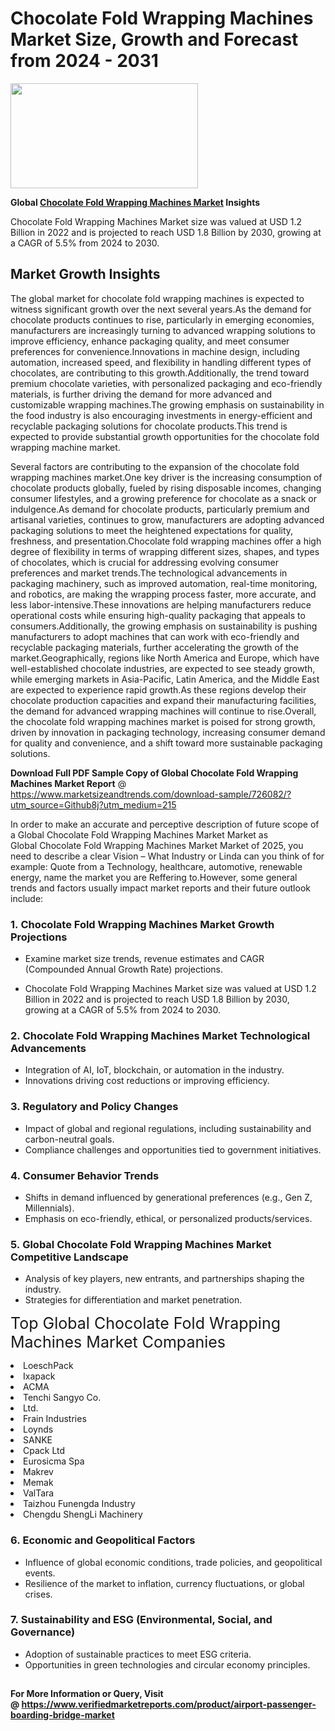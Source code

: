 <H1>Chocolate Fold Wrapping Machines Market Size, Growth and Forecast from 2024 - 2031</H1><img class="aligncenter size-medium wp-image-584254" src="https://thirdeyenews.in/wp-content/uploads/2024/09/Global-Market-Research-300x168.jpeg" alt="" width="300" height="168" /><p><strong>Global&nbsp;<a href="https://www.marketsizeandtrends.com/download-sample/726082/?utm_source=Github8j?utm_medium=215">Chocolate Fold Wrapping Machines Market</a> Insights</strong></p><p>Chocolate Fold Wrapping Machines Market size was valued at USD 1.2 Billion in 2022 and is projected to reach USD 1.8 Billion by 2030, growing at a CAGR of 5.5% from 2024 to 2030.</p><p><h2>Market Growth Insights</h2> <p>The global market for chocolate fold wrapping machines is expected to witness significant growth over the next several years.As the demand for chocolate products continues to rise, particularly in emerging economies, manufacturers are increasingly turning to advanced wrapping solutions to improve efficiency, enhance packaging quality, and meet consumer preferences for convenience.Innovations in machine design, including automation, increased speed, and flexibility in handling different types of chocolates, are contributing to this growth.Additionally, the trend toward premium chocolate varieties, with personalized packaging and eco-friendly materials, is further driving the demand for more advanced and customizable wrapping machines.The growing emphasis on sustainability in the food industry is also encouraging investments in energy-efficient and recyclable packaging solutions for chocolate products.This trend is expected to provide substantial growth opportunities for the chocolate fold wrapping machine market.</p> <p>Several factors are contributing to the expansion of the chocolate fold wrapping machines market.One key driver is the increasing consumption of chocolate products globally, fueled by rising disposable incomes, changing consumer lifestyles, and a growing preference for chocolate as a snack or indulgence.As demand for chocolate products, particularly premium and artisanal varieties, continues to grow, manufacturers are adopting advanced packaging solutions to meet the heightened expectations for quality, freshness, and presentation.Chocolate fold wrapping machines offer a high degree of flexibility in terms of wrapping different sizes, shapes, and types of chocolates, which is crucial for addressing evolving consumer preferences and market trends.The technological advancements in packaging machinery, such as improved automation, real-time monitoring, and robotics, are making the wrapping process faster, more accurate, and less labor-intensive.These innovations are helping manufacturers reduce operational costs while ensuring high-quality packaging that appeals to consumers.Additionally, the growing emphasis on sustainability is pushing manufacturers to adopt machines that can work with eco-friendly and recyclable packaging materials, further accelerating the growth of the market.Geographically, regions like North America and Europe, which have well-established chocolate industries, are expected to see steady growth, while emerging markets in Asia-Pacific, Latin America, and the Middle East are expected to experience rapid growth.As these regions develop their chocolate production capacities and expand their manufacturing facilities, the demand for advanced wrapping machines will continue to rise.Overall, the chocolate fold wrapping machines market is poised for strong growth, driven by innovation in packaging technology, increasing consumer demand for quality and convenience, and a shift toward more sustainable packaging solutions.</p> <p><span class=""><strong>Download Full PDF Sample Copy of Global Chocolate Fold Wrapping Machines Market Report</strong> @ <a href="https://www.marketsizeandtrends.com/download-sample/726082/?utm_source=Github8j?utm_medium=215" target="_blank">https://www.marketsizeandtrends.com/download-sample/726082/?utm_source=Github8j?utm_medium=215</a></span></p><p>In order to make an accurate and perceptive description of future scope of a Global&nbsp;Chocolate Fold Wrapping Machines Market Market as Global&nbsp;Chocolate Fold Wrapping Machines Market Market of 2025, you need to describe a clear Vision &ndash; What Industry or Linda can you think of for example: Quote from a Technology, healthcare, automotive, renewable energy, name the market you are Reffering to.However, some general trends and factors usually impact market reports and their future outlook include:</p><h3>1.&nbsp;<strong>Chocolate Fold Wrapping Machines Market Growth Projections</strong></h3><ul><li>Examine market size trends, revenue estimates and CAGR (Compounded Annual Growth Rate) projections.</li><li><p>Chocolate Fold Wrapping Machines Market size was valued at USD 1.2 Billion in 2022 and is projected to reach USD 1.8 Billion by 2030, growing at a CAGR of 5.5% from 2024 to 2030.</p></li></ul><h3>2.&nbsp;<strong>Chocolate Fold Wrapping Machines Market Technological Advancements</strong></h3><ul><li>Integration of AI, IoT, blockchain, or automation in the industry.</li><li>Innovations driving cost reductions or improving efficiency.</li></ul><h3>3.&nbsp;<strong>Regulatory and Policy Changes</strong></h3><ul><li>Impact of global and regional regulations, including sustainability and carbon-neutral goals.</li><li>Compliance challenges and opportunities tied to government initiatives.</li></ul><h3>4.&nbsp;<strong>Consumer Behavior Trends</strong></h3><ul><li>Shifts in demand influenced by generational preferences (e.g., Gen Z, Millennials).</li><li>Emphasis on eco-friendly, ethical, or personalized products/services.</li></ul><h3>5.&nbsp;<strong>Global Chocolate Fold Wrapping Machines Market Competitive Landscape</strong></h3><ul><li>Analysis of key players, new entrants, and partnerships shaping the industry.</li><li>Strategies for differentiation and market penetration.</li></ul><p data-pm-slice="1 1 []"><span style="color: inherit; font-family: inherit; font-size: 25px;">Top Global Chocolate Fold Wrapping Machines Market Companies</span></p><div class="" data-test-id=""><p><li>LoeschPack</li><li> Ixapack</li><li> ACMA</li><li> Tenchi Sangyo Co.</li><li> Ltd.</li><li> Frain Industries</li><li> Loynds</li><li> SANKE</li><li> Cpack Ltd</li><li> Eurosicma Spa</li><li> Makrev</li><li> Memak</li><li> ValTara</li><li> Taizhou Funengda Industry</li><li> Chengdu ShengLi Machinery</li></p></div><h3>6.&nbsp;<strong>Economic and Geopolitical Factors</strong></h3><ul><li>Influence of global economic conditions, trade policies, and geopolitical events.</li><li>Resilience of the market to inflation, currency fluctuations, or global crises.</li></ul><h3>7.&nbsp;<strong>Sustainability and ESG (Environmental, Social, and Governance)</strong></h3><ul><li>Adoption of sustainable practices to meet ESG criteria.</li><li>Opportunities in green technologies and circular economy principles.</li></ul><h2><strong style="font-size: 14px;">For More Information or Query, Visit @&nbsp;</strong><a style="background-color: #ffffff; font-size: 14px;" href="https://www.marketsizeandtrends.com/report/chocolate-fold-wrapping-machines-market/" target="_blank">https://www.verifiedmarketreports.com/product/airport-passenger-boarding-bridge-market</a></h2>